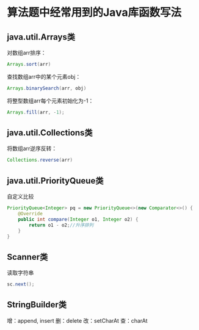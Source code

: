 # 算法题中经常用到的Java库函数写法

## java.util.Arrays类
对数组arr排序：
```java
Arrays.sort(arr)
```
查找数组arr中的某个元素obj：
```java
Arrays.binarySearch(arr, obj)
```
将整型数组arr每个元素初始化为-1：
```java
Arrays.fill(arr, -1);
```

## java.util.Collections类
将数组arr逆序反转：
```java
Collections.reverse(arr)
```

## java.util.PriorityQueue类
自定义比较
```java
PriorityQueue<Integer> pq = new PriorityQueue<>(new Comparator<>() {
    @Override
    public int compare(Integer o1, Integer o2) {
        return o1 - o2;//升序排列
    }
}
```

## Scanner类
读取字符串
```java
sc.next();
```

## StringBuilder类
增：append, insert
删：delete
改：setCharAt
查：charAt
